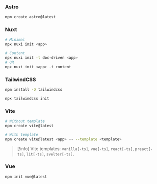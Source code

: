 ### Astro

```bash
npm create astro@latest
```

### Nuxt

```bash
# Minimal
npx nuxi init <app>

# Content
npx nuxi init -t doc-driven <app>
# OR
npx nuxi init <app> -t content
```

### TailwindCSS

```bash
npm install -D tailwindcss

npx tailwindcss init
```

### Vite

```bash
# Without template
npm create vite@latest

# With template
npm create vite@latest <app> -- --template <template>
```

> [!info]
> Vite templates: `vanilla[-ts]`, `vue[-ts]`, `react[-ts]`, `preact[-ts]`, `lit[-ts]`, `svelter[-ts]`.

### Vue

```bash
npm init vue@latest
```